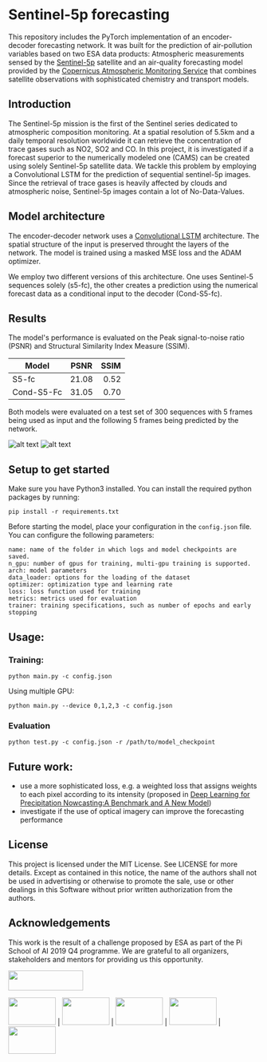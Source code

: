# Sentinel-5p forecasting

This repository includes the PyTorch implementation of an encoder-decoder forecasting network. It was built for the prediction of air-pollution variables based on two ESA data products: 
Atmospheric measurements sensed by the [Sentinel-5p](https://sentinel.esa.int/web/sentinel/missions/sentinel-5p) satellite and an air-quality forecasting model provided by the [Copernicus Atmospheric Monitoring Service](https://atmosphere.copernicus.eu/data) that combines satellite observations with sophisticated chemistry and transport models.

## Introduction
The Sentinel-5p mission is the first of the Sentinel series dedicated to atmospheric composition monitoring. At a spatial resolution of 5.5km and a daily temporal resolution worldwide it can retrieve the concentration of trace gases such as NO2, SO2 and CO.
In this project, it is investigated if a forecast superior to the numerically modeled one (CAMS) can be created using solely Sentinel-5p satellite data.
We tackle this problem by employing a Convolutional LSTM for the prediction of sequential sentinel-5p images.
Since the retrieval of trace gases is heavily affected by clouds and atmospheric noise, Sentinel-5p images contain a lot of No-Data-Values.


## Model architecture

The encoder-decoder network uses a [Convolutional LSTM](https://arxiv.org/abs/1506.04214) architecture. The spatial structure of the input is preserved throught the layers of the network. 
The model is trained using a masked MSE loss and the ADAM optimizer.

We employ two different versions of this architecture. One uses Sentinel-5 sequences solely (s5-fc), the other creates a prediction using the numerical forecast data as a conditional input to the decoder (Cond-S5-fc).

<!---![alt text]( https://github.com/PiSchool/esa-superres-github/blob/master/data/encoder.png "Encoder")-->


## Results

The model's performance is evaluated on the Peak signal-to-noise ratio (PSNR) and Structural Similarity Index Measure (SSIM).

| Model     | PSNR   | SSIM   |
|-----------|:------:|-------:|
| S5-fc     | 21.08  | 0.52   |
|Cond-S5-Fc | 31.05  | 0.70   |

Both models were evaluated on a test set of 300 sequences with 5 frames being used as input and the following 5 frames being predicted by the network. 

![alt text]( https://github.com/PiSchool/esa-superres-github/blob/master/data/trainloss.png "Training loss") ![alt text]( https://github.com/PiSchool/esa-superres-github/blob/master/data/val_acc.png "Validation accuracy")
## Setup to get started
Make sure you have Python3 installed.
 You can install the required python packages by running:
```console
pip install -r requirements.txt
```

Before starting the model, place your configuration in the `config.json` file.
You can configure the following parameters:
```
name: name of the folder in which logs and model checkpoints are saved.
n_gpu: number of gpus for training, multi-gpu training is supported.
arch: model parameters
data_loader: options for the loading of the dataset
optimizer: optimization type and learning rate
loss: loss function used for training
metrics: metrics used for evaluation
trainer: training specifications, such as number of epochs and early stopping 
```

## Usage:

### Training:
```console
python main.py -c config.json
```

Using multiple GPU:
```console
python main.py --device 0,1,2,3 -c config.json
```

### Evaluation
```console
python test.py -c config.json -r /path/to/model_checkpoint
```

## Future work:
* use a more sophisticated loss, e.g. a weighted loss that assigns weights to each pixel according to its intensity (proposed in [Deep Learning for Precipitation Nowcasting:A Benchmark and A New Model](https://papers.nips.cc/paper/7145-deep-learning-for-precipitation-nowcasting-a-benchmark-and-a-new-model.pdf))
* investigate if the use of optical imagery can improve the forecasting performance


## License

This project is licensed under the MIT License. See LICENSE for more details.
Except as contained in this notice, the name of the authors shall not be used in advertising or otherwise to promote the sale, use or other dealings in this Software without prior written authorization from the authors.

## Acknowledgements

This work is the result of a challenge proposed by ESA as part of the Pi School of AI 2019 Q4 programme.
We are grateful to all organizers, stakeholders and mentors for providing us this opportunity.



<img src="https://encrypted-tbn0.gstatic.com/images?q=tbn:ANd9GcQ6ELxXcZzhZlcyKtNAYf4woGljLbxPKHRJUyTbM_bVlPrWQ_9b&s" width="150" height="40">

<img src="http://www.spacetechexpo.eu/assets/files/images/news%20pages/BRE/esa_logo2.jpg" width="95" height="55"> |
<img src="http://www.meeo.it/wp/wp-content/uploads/2014/01/meeo_logo_trans.png" width="95" height="55"> | 
<img src="http://www.sistema.at/wp/wp-content/uploads/2017/10/LOGO_def_sistema.png" width="95" height="55"> | 
<img src="https://c.cs85.content.force.com/servlet/servlet.ImageServer?id=0156E000000Kg6fQAC&oid=00D6E000000DZCb" width="95" height="55"> | 
<img src="http://www.spaceexe.com/wp-content/uploads/2019/09/UrbyetOrbit_space.png" width="95" height="55">


